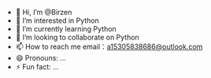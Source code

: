 - 👋 Hi, I’m @Birzen
- 👀 I’m interested in Python
- 🌱 I’m currently learning Python
- 💞️ I’m looking to collaborate on Python
- 📫 How to reach me   email：a15305838686@outlook.com
- 😄 Pronouns: ...
- ⚡ Fun fact: ...

<!---
Birzen/Birzen is a ✨ special ✨ repository because its `README.md` (this file) appears on your GitHub profile.
You can click the Preview link to take a look at your changes.
--->
